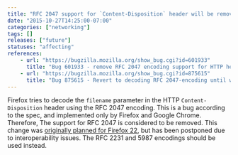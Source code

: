 ```yaml
---
title: "RFC 2047 support for `Content-Disposition` header will be removed"
date: "2015-10-27T14:25:00-07:00"
categories: ["networking"]
tags: []
releases: ["future"]
statuses: "affecting"
references:
    - url: "https://bugzilla.mozilla.org/show_bug.cgi?id=601933"
      title: "Bug 601933 - remove RFC 2047 encoding support for HTTP header field parameters"
    - url: "https://bugzilla.mozilla.org/show_bug.cgi?id=875615"
      title: "Bug 875615 - Revert to decoding RFC 2047-encoding until we have telemetry on usage"
---
```

Firefox tries to decode the `filename` parameter in the HTTP `Content-Disposition` header using the RFC 2047 encoding. This is a bug according to the spec, and implemented only by Firefox and Google Chrome. Therefore, The support for RFC 2047 is considered to be removed. This change was [originally planned for Firefox 22](https://www.fxsitecompat.dev/en-CA/docs/2013/rfc-2047-encoding-support-for-http-header-field-parameters-has-been-removed/), but has been postponed due to interoperability issues. The RFC 2231 and 5987 encodings should be used instead.
